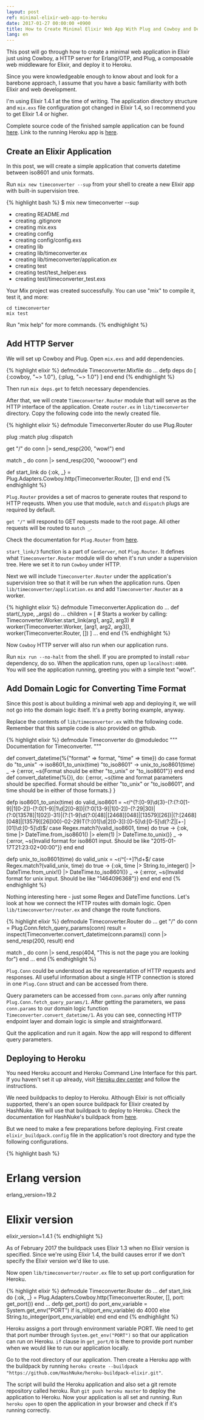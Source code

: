 ```yaml
---
layout: post
ref: minimal-elixir-web-app-to-heroku
date: 2017-01-27 00:00:00 +0900
title: How to Create Minimal Elixir Web App With Plug and Cowboy and Deploy to Heroku
lang: en
---
```


This post will go through how to create a minimal web application in Elixir just using Cowboy, a HTTP server for Erlang/OTP, and Plug, a composable web middleware for Elixir, and deploy it to Heroku. 

Since you were knowledgeable enough to know about and look for a barebone approach, I assume that you have a basic familiarity with both Elixir and web development.

I'm using Elixir 1.4.1 at the time of writing. The application directory structure and `mix.exs` file configuration got changed in Elixir 1.4, so I recommend you to get Elixir 1.4 or higher. 

Complete source code of the finished sample application can be found [here](https://github.com/harfangk/timeconverter). Link to the running Heroku app is [here](https://blooming-thicket-28926.herokuapp.com/).

## Create an Elixir Application

In this post, we will create a simple application that converts datetime between iso8601 and unix formats. 

Run `mix new timeconverter --sup` from your shell to create a new Elixir app with built-in supervision tree. 

{% highlight bash %}
$ mix new timeconverter --sup
* creating README.md
* creating .gitignore
* creating mix.exs
* creating config
* creating config/config.exs
* creating lib
* creating lib/timeconverter.ex
* creating lib/timeconverter/application.ex
* creating test
* creating test/test_helper.exs
* creating test/timeconverter_test.exs

Your Mix project was created successfully.
You can use "mix" to compile it, test it, and more:

    cd timeconverter
    mix test

Run "mix help" for more commands.
{% endhighlight %}

## Add HTTP Server

We will set up Cowboy and Plug. Open `mix.exs` and add dependencies. 

{% highlight elixir %}
defmodule Timeconverter.Mixfile do
  ...
  defp deps do
    [
      {:cowboy, "~> 1.0"},
      {:plug, "~> 1.0"}
    ]
  end
end
{% endhighlight %}

Then run `mix deps.get` to fetch necessary dependencies.

After that, we will create `Timeconverter.Router` module that will serve as the HTTP interface of the application. Create `router.ex` in `lib/timeconverter` directory. Copy the following code into the newly created file.

{% highlight elixir %}
defmodule Timeconverter.Router do
  use Plug.Router
  
  plug :match
  plug :dispatch

  get "/" do
    conn
    |> send_resp(200, "wow!")
  end

  match _ do
    conn
    |> send_resp(200, "woooow!")
  end
  
  def start_link do
    {:ok, _} = Plug.Adapters.Cowboy.http(Timeconverter.Router, [])
  end
end
{% endhighlight %}

`Plug.Router` provides a set of macros to generate routes that respond to HTTP reqeusts. When you use that module, `match` and `dispatch` plugs are required by default.

`get "/"` will respond to GET requests made to the root page. All other requests will be routed to `match _`. 

Check the documentation for `Plug.Router` from [here](https://hexdocs.pm/plug/Plug.Router.html#content). 

`start_link/3` function is a part of `GenServer`, not `Plug.Router`. It defines what `Timeconverter.Router` module will do when it's run under a supervision tree. Here we set it to run `Cowboy` under HTTP.

Next we will include `Timeconverter.Router` under the application's supervision tree so that it will be run when the application runs. Open `lib/timeconverter/application.ex` and add `Timeconverter.Router` as a worker.

{% highlight elixir %}
defmodule Timeconverter.Application do
  ...
  def start(_type, _args) do
    ...
    children = [
      # Starts a worker by calling: Timeconverter.Worker.start_link(arg1, arg2, arg3)
      # worker(Timeconverter.Worker, [arg1, arg2, arg3]),
      worker(Timeconverter.Router, [])
    ]
    ...
  end
end
{% endhighlight %}

Now `Cowboy` HTTP server will also run when our application runs.

Run `mix run --no-halt` from the shell. If you are prompted to install `rebar` dependency, do so. When the application runs, open up `localhost:4000`. You will see the application running, greeting you with a simple text "wow!".

## Add Domain Logic for Converting Time Format

Since this post is about building a minimal web app and deploying it, we will not go into the domain logic itself. It's a pretty boring example, anyway.

Replace the contents of `lib/timeconverter.ex` with the following code. Remember that this sample code is also provided on github. 

{% highlight elixir %}
defmodule Timeconverter do
  @moduledoc """
  Documentation for Timeconverter.
  """
  
  def convert_datetime(%{"format" => format, "time" => time}) do
    case format do
      "to_unix" -> iso8601_to_unix(time)
      "to_iso8601" -> unix_to_iso8601(time)
      _ -> {:error, ~s{Format should be either "to_unix" or "to_iso8601"}}
    end
  end
  def convert_datetime(%{}), do: {:error, ~s{time and format parameters should be specified. Format should be either "to_unix" or "to_iso8601", and time should be in either of those formats.} }

  defp iso8601_to_unix(time) do
    valid_iso8601 = ~r/^(?:[0-9]\d{3}-(?:(?:0[1-9]|1[0-2])-(?:0[1-9]|1\d|2[0-8])|(?:0[13-9]|1[0-2])-(?:29|30)|(?:0[13578]|1[02])-31)|(?:[1-9]\d(?:0[48]|[2468][048]|[13579][26])|(?:[2468][048]|[13579][26])00)-02-29)T(?:[01]\d|2[0-3]):[0-5]\d:[0-5]\d(?:Z|[+-][01]\d:[0-5]\d)$/
    case Regex.match?(valid_iso8601, time) do
      true -> {:ok, time |> DateTime.from_iso8601() |> elem(1) |> DateTime.to_unix()}
      _    -> {:error, ~s{Invalid format for iso8601 input. Should be like "2015-01-17T21:23:02+00:00"}}
    end
  end

  defp unix_to_iso8601(time) do
    valid_unix = ~r/^[-+]?\d+$/
    case Regex.match?(valid_unix, time) do
      true -> {:ok, time |> String.to_integer() |> DateTime.from_unix!() |> DateTime.to_iso8601()}
      _    -> {:error, ~s{Invalid format for unix input. Should be like "1464096368"}}
    end
  end
end
{% endhighlight %}

Nothing interesting here - just some Regex and DateTime functions. Let's look at how we connect the HTTP routes with domain logic. Open `lib/timeconverter/router.ex` and change the route functions.

{% highlight elixir %}
defmodule Timeconverter.Router do
  ...
  get "/" do
    conn = Plug.Conn.fetch_query_params(conn)
    result = inspect(Timeconverter.convert_datetime(conn.params))
    conn
    |> send_resp(200, result)
  end

  match _ do
    conn
    |> send_resp(404, "This is not the page you are looking for")
  end
  ...
end
{% endhighlight %}

`Plug.Conn` could be understood as the representation of HTTP requests and responses. All useful information about a single HTTP connection is stored in one `Plug.Conn` struct and can be accessed from there. 

Query parameters can be accessed from `conn.params` only after running `Plug.Conn.fetch_query_params/1`. After getting the parameters, we pass `conn.params` to our domain logic function `Timeconverter.convert_datetime/1`. As you can see, connecting HTTP endpoint layer and domain logic is simple and straightforward.

Quit the application and run it again. Now the app will respond to different query parameters.

## Deploying to Heroku

You need Heroku account and Heroku Command Line Interface for this part. If you haven't set it up already, visit [Heroku dev center](https://devcenter.heroku.com/articles/heroku-cli) and follow the instructions.

We need buildpacks to deploy to Heroku. Although Elixir is not officially supported, there's an open source buildpack for Elixir created by HashNuke. We will use that buildpack to deploy to Heroku. Check the documentation for HashNuke's buildpack from [here](https://github.com/HashNuke/heroku-buildpack-elixir). 

But we need to make a few preparations before deploying. First create `elixir_buildpack.config` file in the application's root directory and type the following configurations. 

{% highlight bash %}
# Erlang version
erlang_version=19.2

# Elixir version
elixir_version=1.4.1
{% endhighlight %}

As of February 2017 the buildpack uses Elixir 1.3 when no Elixir version is specified. Since we're using Elixir 1.4, the build causes error if we don't specify the Elixir version we'd like to use.

Now open `lib/timeconverter/router.ex` file to set up port configuration for Heroku. 

{% highlight elixir %}
defmodule Timeconverter.Router do
  ...
  def start_link do
    {:ok, _} = Plug.Adapters.Cowboy.http(Timeconverter.Router, [], port: get_port())
  end
  ...
  defp get_port() do
    port_env_variable = System.get_env("PORT")
    if is_nil(port_env_variable) do
      4000
    else
      String.to_integer(port_env_variable)
    end
  end
end
{% endhighlight %}

Heroku assigns a port through environment variable PORT. We need to get that port number through `System.get_env("PORT")` so that our application can run on Heroku. `if` clause in `get_port/0` is there to provide port number when we would like to run our application locally.

Go to the root directory of our application. Then create a Heroku app with the buildpack by running `heroku create --buildpack "https://github.com/HashNuke/heroku-buildpack-elixir.git"`.

The script will build the Heroku application and also set a git remote repository called heroku. Run `git push heroku master` to deploy the application to Heroku. Now your application is all set and running. Run `heroku open` to open the application in your browser and check if it's running correctly.
